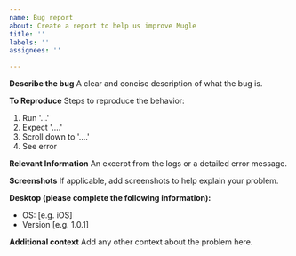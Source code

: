 ```yaml
---
name: Bug report
about: Create a report to help us improve Mugle
title: ''
labels: ''
assignees: ''

---
```


**Describe the bug**
A clear and concise description of what the bug is.

**To Reproduce**
Steps to reproduce the behavior:
1. Run '...'
2. Expect '....'
3. Scroll down to '....'
4. See error

**Relevant Information**
An excerpt from the logs or a detailed error message.

**Screenshots**
If applicable, add screenshots to help explain your problem.

**Desktop (please complete the following information):**
 - OS: [e.g. iOS]
 - Version [e.g. 1.0.1]

**Additional context**
Add any other context about the problem here.
